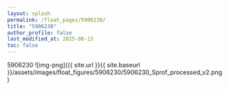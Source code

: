 ```yaml
---
layout: splash
permalink: /float_pages/5906230/
title: "5906230"
author_profile: false
last_modified_at: 2025-06-13
toc: false
---
```

 
5906230
![img-png]({{ site.url }}{{ site.baseurl }}/assets/images/float_figures/5906230/5906230_Sprof_processed_v2.png)